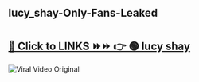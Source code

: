 
 ## lucy_shay-Only-Fans-Leaked

# <h2><a href="https://clipsfans.com/lucy_shay&ref=git">🔗 Click to LINKS ⏩⏩ 👉 🟢 lucy shay </a></h2>

<a href="https://clipsfans.com/lucy_shay&ref=git" rel="nofollow" data-target="animated-image.originalLink"><img src="https://i.ibb.co.com/xMMVF88/686577567.gif" alt="Viral Video Original" style="max-width: 100%; display: inline-block;" data-target="animated-image.originalImage"></a>
